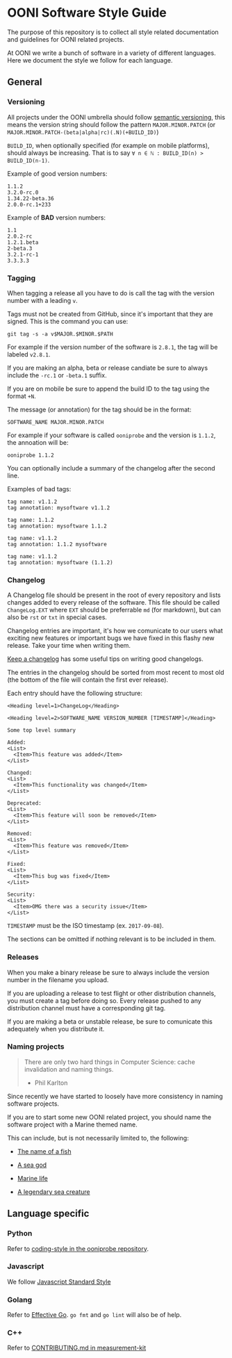 # OONI Software Style Guide

The purpose of this repository is to collect all style related documentation
and guidelines for OONI related projects.

At OONI we write a bunch of software in a variety of different languages. Here
we document the style we follow for each language.

## General

### Versioning

All projects under the OONI umbrella should follow [semantic
versioning](http://semver.org/), this means the version string should follow
the pattern `MAJOR.MINOR.PATCH` (or `MAJOR.MINOR.PATCH-(beta|alpha|rc)(.N)(+BUILD_ID)`)

`BUILD_ID`, when optionally specified (for example on mobile platforms), should always be increasing.
That is to say `∀ n ∈ ℕ : BUILD_ID(n) > BUILD_ID(n-1)`.

Example of good version numbers:

```
1.1.2
3.2.0-rc.0
1.34.22-beta.36
2.0.0-rc.1+233
```

Example of **BAD** version numbers:

```
1.1
2.0.2-rc
1.2.1.beta
2-beta.3
3.2.1-rc-1
3.3.3.3
```

### Tagging

When tagging a release all you have to do is call the tag with the version
number with a leading `v`.

Tags must not be created from GitHub, since it's important that they are signed.
This is the command you can use:

```
git tag -s -a v$MAJOR.$MINOR.$PATH
```

For example if the version number of the software is `2.8.1`, the tag will be
labeled `v2.8.1`.

If you are making an alpha, beta or release candiate be sure to always include
the `-rc.1` or `-beta.1` suffix.

If you are on mobile be sure to append the build ID to the tag using the format `+N`.

The message (or annotation) for the tag should be in the format:

```
SOFTWARE_NAME MAJOR.MINOR.PATCH
```

For example if your software is called `ooniprobe` and the version is `1.1.2`,
the annoation will be:

```
ooniprobe 1.1.2
```

You can optionally include a summary of the changelog after the second line.

Examples of bad tags:

```
tag name: v1.1.2
tag annotation: mysoftware v1.1.2
```

```
tag name: 1.1.2
tag annotation: mysoftware 1.1.2
```

```
tag name: v1.1.2
tag annotation: 1.1.2 mysoftware
```

```
tag name: v1.1.2
tag annotation: mysoftware (1.1.2)
```

### Changelog

A Changelog file should be present in the root of every repository and lists
changes added to every release of the software.
This file should be called `ChangeLog.EXT` where `EXT` should be preferrable
`md` (for markdown), but can also be `rst` or `txt` in special cases.

Changelog entries are important, it's how we comunicate to our users what
exciting new features or important bugs we have fixed in this flashy new
release. Take your time when writing them.

[Keep a changelog](http://keepachangelog.com/en/1.0.0/) has some useful tips on
writing good changelogs.

The entries in the changelog should be sorted from most recent to most old (the
bottom of the file will contain the first ever release).

Each entry should have the following structure:

```
<Heading level=1>ChangeLog</Heading>

<Heading level=2>SOFTWARE_NAME VERSION_NUMBER [TIMESTAMP]</Heading>

Some top level summary

Added:
<List>
  <Item>This feature was added</Item>
</List>

Changed:
<List>
  <Item>This functionality was changed</Item>
</List>

Deprecated:
<List>
  <Item>This feature will soon be removed</Item>
</List>

Removed:
<List>
  <Item>This feature was removed</Item>
</List>

Fixed:
<List>
  <Item>This bug was fixed</Item>
</List>

Security:
<List>
  <Item>OMG there was a security issue</Item>
</List>
```

`TIMESTAMP` must be the ISO timestamp (ex. `2017-09-08`).

The sections can be omitted if nothing relevant is to be included in them.

### Releases

When you make a binary release be sure to always include the version number in
the filename you upload.

If you are uploading a release to test flight or other distribution channels, you
must create a tag before doing so. Every release pushed to any distribution channel
must have a corresponding git tag.

If you are making a beta or unstable release, be sure to comunicate this
adequately when you distribute it.

### Naming projects

> There are only two hard things in Computer Science: cache invalidation and naming things.
> - Phil Karlton

Since recently we have started to loosely have more consistency in naming
software projects.

If you are to start some new OONI related project, you should name the software
project with a Marine themed name.

This can include, but is not necessarily limited to, the following:

* [The name of a fish](https://en.wikipedia.org/wiki/List_of_common_fish_names)

* [A sea god](https://en.wikipedia.org/wiki/List_of_water_deities)

* [Marine life](http://oceana.org/marine-life)

* [A legendary sea creature](https://en.wikipedia.org/wiki/List_of_legendary_creatures_by_type#Aquatic_and_marine_mammals)

## Language specific

### Python

Refer to [coding-style in the ooniprobe
repository](https://github.com/TheTorProject/ooni-probe/blob/master/docs/coding-style.md).

### Javascript

We follow [Javascript Standard Style](https://standardjs.com/)

### Golang

Refer to [Effective Go](https://golang.org/doc/effective_go.html). `go fmt` and `go lint` will also be of help.

### C++

Refer to [CONTRIBUTING.md in measurement-kit](https://github.com/measurement-kit/measurement-kit/blob/master/CONTRIBUTING.md)


